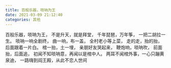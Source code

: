 ```yaml
---
title: 百般乐器，唢呐为王
date: 2021-03-09 21:12:40
categories: 其他
---
```

百般乐器，唢呐为王，
不是升天，就是拜堂，
千年琵琶，万年筝，
一把二胡拉一生。
唢呐一响全剧终，
曲一响，布一盖，
全村老小等上菜，
走的走，抬的抬，
后面跟着一片白。
棺一抬，土一埋，
亲朋好友哭起来，
鞭炮响，唢呐吹，
前面抬，后面追，
初闻不知唢呐意，再闻以是棺中人。
两耳不闻棺外事，一心只蹦黄泉迪，
一路嗨到阎王殿，从此不恋人世间
